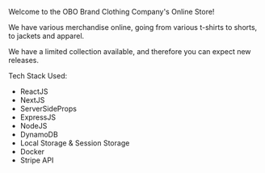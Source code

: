Welcome to the OBO Brand Clothing Company's Online Store!

We have various merchandise online, going from various t-shirts to shorts, to jackets and apparel.

We have a limited collection available, and therefore you can expect new releases.

Tech Stack Used:

- ReactJS
- NextJS
- ServerSideProps
- ExpressJS
- NodeJS
- DynamoDB
- Local Storage & Session Storage
- Docker
- Stripe API
